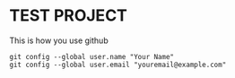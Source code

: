# TEST PROJECT

This is how you use github

```
git config --global user.name "Your Name"
git config --global user.email "youremail@example.com"
```
